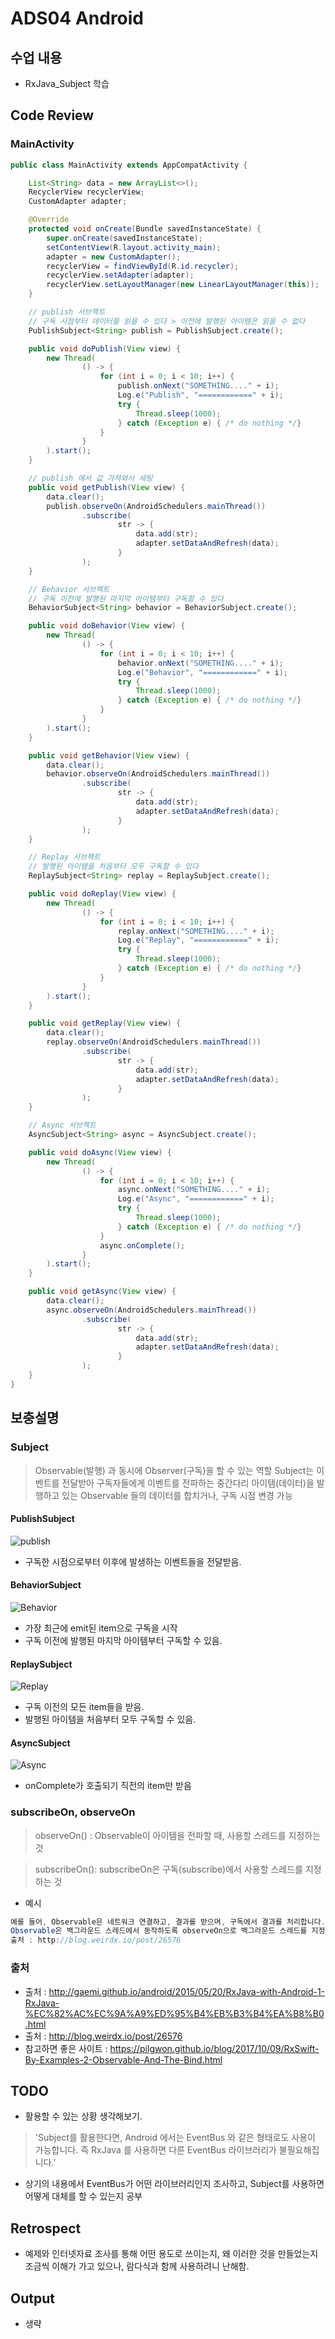 # ADS04 Android

## 수업 내용

- RxJava_Subject 학습

## Code Review

### MainActivity

```Java
public class MainActivity extends AppCompatActivity {

    List<String> data = new ArrayList<>();
    RecyclerView recyclerView;
    CustomAdapter adapter;

    @Override
    protected void onCreate(Bundle savedInstanceState) {
        super.onCreate(savedInstanceState);
        setContentView(R.layout.activity_main);
        adapter = new CustomAdapter();
        recyclerView = findViewById(R.id.recycler);
        recyclerView.setAdapter(adapter);
        recyclerView.setLayoutManager(new LinearLayoutManager(this));
    }

    // publish 서브젝트
    // 구독 시점부터 데이터를 읽을 수 있다 > 이전에 발행된 아이템은 읽을 수 없다
    PublishSubject<String> publish = PublishSubject.create();

    public void doPublish(View view) {
        new Thread(
                () -> {
                    for (int i = 0; i < 10; i++) {
                        publish.onNext("SOMETHING...." + i);
                        Log.e("Publish", "============" + i);
                        try {
                            Thread.sleep(1000);
                        } catch (Exception e) { /* do nothing */}
                    }
                }
        ).start();
    }

    // publish 에서 값 가져와서 세팅
    public void getPublish(View view) {
        data.clear();
        publish.observeOn(AndroidSchedulers.mainThread())
                .subscribe(
                        str -> {
                            data.add(str);
                            adapter.setDataAndRefresh(data);
                        }
                );
    }

    // Behavior 서브젝트
    // 구독 이전에 발행된 마지막 아이템부터 구독할 수 있다
    BehaviorSubject<String> behavior = BehaviorSubject.create();

    public void doBehavior(View view) {
        new Thread(
                () -> {
                    for (int i = 0; i < 10; i++) {
                        behavior.onNext("SOMETHING...." + i);
                        Log.e("Behavior", "============" + i);
                        try {
                            Thread.sleep(1000);
                        } catch (Exception e) { /* do nothing */}
                    }
                }
        ).start();
    }

    public void getBehavior(View view) {
        data.clear();
        behavior.observeOn(AndroidSchedulers.mainThread())
                .subscribe(
                        str -> {
                            data.add(str);
                            adapter.setDataAndRefresh(data);
                        }
                );
    }

    // Replay 서브젝트
    // 발행된 아이템을 처음부터 모두 구독할 수 있다
    ReplaySubject<String> replay = ReplaySubject.create();

    public void doReplay(View view) {
        new Thread(
                () -> {
                    for (int i = 0; i < 10; i++) {
                        replay.onNext("SOMETHING...." + i);
                        Log.e("Replay", "============" + i);
                        try {
                            Thread.sleep(1000);
                        } catch (Exception e) { /* do nothing */}
                    }
                }
        ).start();
    }

    public void getReplay(View view) {
        data.clear();
        replay.observeOn(AndroidSchedulers.mainThread())
                .subscribe(
                        str -> {
                            data.add(str);
                            adapter.setDataAndRefresh(data);
                        }
                );
    }

    // Async 서브젝트
    AsyncSubject<String> async = AsyncSubject.create();

    public void doAsync(View view) {
        new Thread(
                () -> {
                    for (int i = 0; i < 10; i++) {
                        async.onNext("SOMETHING...." + i);
                        Log.e("Async", "============" + i);
                        try {
                            Thread.sleep(1000);
                        } catch (Exception e) { /* do nothing */}
                    }
                    async.onComplete();
                }
        ).start();
    }

    public void getAsync(View view) {
        data.clear();
        async.observeOn(AndroidSchedulers.mainThread())
                .subscribe(
                        str -> {
                            data.add(str);
                            adapter.setDataAndRefresh(data);
                        }
                );
    }
}
```


## 보충설명

### Subject 

> Observable(발행) 과 동시에 Observer(구독)을 할 수 있는 역할
> Subject는 이벤트를 전달받아 구독자들에게 이벤트를 전파하는 중간다리
> 아이템(데이터)을 발행하고 있는 Observable 들의 데이터를 합치거나, 구독 시점 변경 가능

#### PublishSubject

![publish](http://reactivex.io/documentation/operators/images/S.PublishSubject.png)

- 구독한 시점으로부터 이후에 발생하는 이벤트들을 전달받음.

#### BehaviorSubject

![Behavior](http://reactivex.io/documentation/operators/images/S.BehaviorSubject.png)

- 가장 최근에 emit된 item으로 구독을 시작
- 구독 이전에 발행된 마지막 아이템부터 구독할 수 있음.

#### ReplaySubject

![Replay](http://reactivex.io/documentation/operators/images/S.ReplaySubject.png)

- 구독 이전의 모든 item들을 받음.
- 발행된 아이템을 처음부터 모두 구독할 수 있음.

#### AsyncSubject

![Async](http://reactivex.io/documentation/operators/images/S.AsyncSubject.png)

- onComplete가 호출되기 직전의 item만 받음

### subscribeOn, observeOn

> observeOn() : Observable이 아이템을 전파할 때, 사용할 스레드를 지정하는 것

> subscribeOn(): subscribeOn은 구독(subscribe)에서 사용할 스레드를 지정하는 것

- 예시

``` java
예를 들어, Observable은 네트워크 연결하고, 결과를 받으며, 구독에서 결과를 처리합니다. 그러면 Observable은 백그라운드 스레드에서 네트워크 요청 작업을 수행하고, 구독은 결과를 화면에 보여주기 위해 메인 스레드에서 수행합니다.
Observable은 백그라운드 스레드에서 동작하도록 observeOn으로 백그라운드 스레드를 지정하고, 구독은 메인 스레드에서 동작하도록 subscribeOn으로 메인 스레드를 지정합니다 
출처 : http://blog.weirdx.io/post/26576
```

### 출처

- 출처 : http://gaemi.github.io/android/2015/05/20/RxJava-with-Android-1-RxJava-%EC%82%AC%EC%9A%A9%ED%95%B4%EB%B3%B4%EA%B8%B0.html
- 출처 : http://blog.weirdx.io/post/26576
- 참고하면 좋은 사이트 : https://pilgwon.github.io/blog/2017/10/09/RxSwift-By-Examples-2-Observable-And-The-Bind.html

## TODO

- 활용할 수 있는 상황 생각해보기.
> 'Subject를 활용한다면, Android 에서는 EventBus 와 같은 형태로도 사용이 가능합니다. 즉 RxJava 를 사용하면 다른 EventBus 라이브러리가 불필요해집니다.'
- 상기의 내용에서 EventBus가 어떤 라이브러리인지 조사하고, Subject를 사용하면 어떻게 대체를 할 수 있는지 공부

## Retrospect

- 예제와 인터넷자료 조사를 통해 어떤 용도로 쓰이는지, 왜 이러한 것을 만들었는지 조금씩 이해가 가고 있으나, 람다식과 함께 사용하려니 난해함.

## Output
- 생략